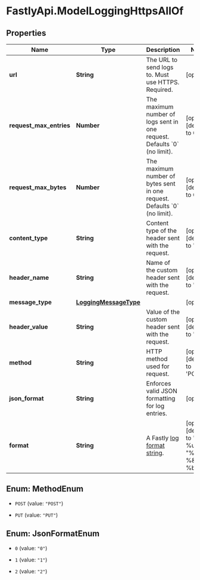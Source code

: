 # FastlyApi.ModelLoggingHttpsAllOf

## Properties

Name | Type | Description | Notes
------------ | ------------- | ------------- | -------------
**url** | **String** | The URL to send logs to. Must use HTTPS. Required. | [optional] 
**request_max_entries** | **Number** | The maximum number of logs sent in one request. Defaults &#x60;0&#x60; (no limit). | [optional] [default to 0]
**request_max_bytes** | **Number** | The maximum number of bytes sent in one request. Defaults &#x60;0&#x60; (no limit). | [optional] [default to 0]
**content_type** | **String** | Content type of the header sent with the request. | [optional] [default to &#39;null&#39;]
**header_name** | **String** | Name of the custom header sent with the request. | [optional] [default to &#39;null&#39;]
**message_type** | [**LoggingMessageType**](LoggingMessageType.md) |  | [optional] 
**header_value** | **String** | Value of the custom header sent with the request. | [optional] [default to &#39;null&#39;]
**method** | **String** | HTTP method used for request. | [optional] [default to &#39;POST&#39;]
**json_format** | **String** | Enforces valid JSON formatting for log entries. | [optional] 
**format** | **String** | A Fastly [log format string](https://docs.fastly.com/en/guides/custom-log-formats). | [optional] [default to &#39;%h %l %u %t &quot;%r&quot; %&amp;gt;s %b&#39;]



## Enum: MethodEnum


* `POST` (value: `"POST"`)

* `PUT` (value: `"PUT"`)





## Enum: JsonFormatEnum


* `0` (value: `"0"`)

* `1` (value: `"1"`)

* `2` (value: `"2"`)




